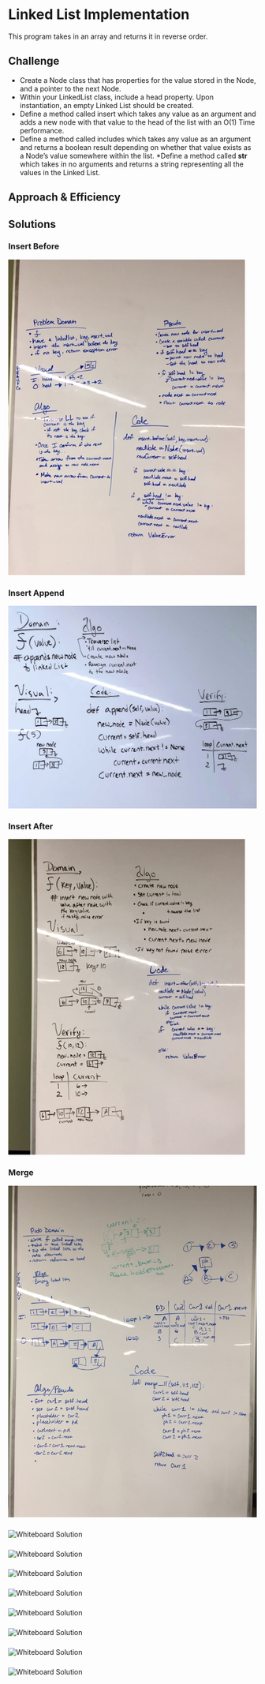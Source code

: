# Linked List Implementation
This program takes in an array and returns it in reverse order.

## Challenge
* Create a Node class that has properties for the value stored in the Node, and a pointer to the next Node.
* Within your LinkedList class, include a head property. Upon instantiation, an empty Linked List should be created.
* Define a method called insert which takes any value as an argument and adds a new node with that value to the head of the list with an O(1) Time performance.
* Define a method called includes which takes any value as an argument and returns a boolean result depending on whether that value exists as a Node’s value somewhere within the list.
*Define a method called __str__ which takes in no arguments and returns a string representing all the values in the Linked List.

## Approach & Efficiency

## Solutions
### Insert Before
![Whiteboard Solution](https://github.com/tammytdo/data-structures-and-algorithms/blob/master/assets/insertion_before.jpg)

### Insert Append
![Whiteboard Solution](https://github.com/tammytdo/data-structures-and-algorithms/blob/master/assets/insertion_append.jpg)

### Insert After
![Whiteboard Solution](https://github.com/tammytdo/data-structures-and-algorithms/blob/master/assets/insertion_after.jpg)

### Merge
![Whiteboard Solution](https://github.com/tammytdo/data-structures-and-algorithms/blob/master/assets/merge_LL.JPG)

### 
![Whiteboard Solution]()

### 
![Whiteboard Solution]()

### 
![Whiteboard Solution]()

### 
![Whiteboard Solution]()

### 
![Whiteboard Solution]()

### 
![Whiteboard Solution]()

### 
![Whiteboard Solution]()

### 
![Whiteboard Solution]()


